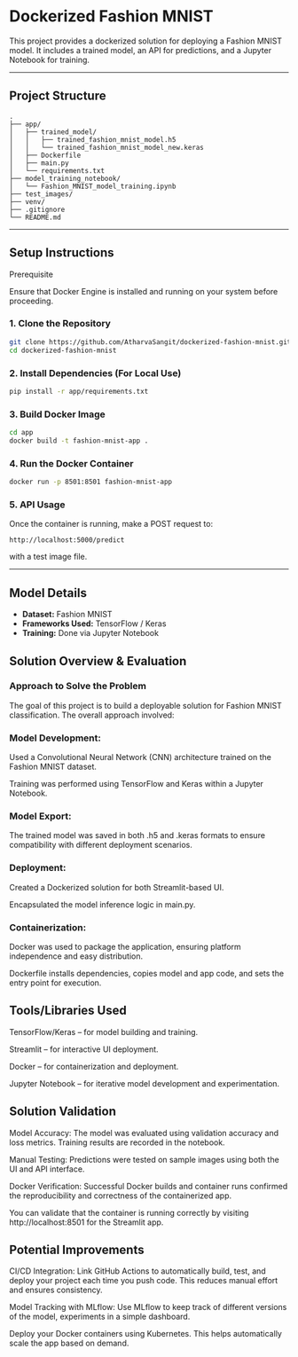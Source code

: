 # Dockerized Fashion MNIST

This project provides a dockerized solution for deploying a Fashion MNIST model. It includes a trained model, an API for predictions, and a Jupyter Notebook for training.

---

##  Project Structure

```
.
├── app/
│   ├── trained_model/
│   │   ├── trained_fashion_mnist_model.h5
│   │   └── trained_fashion_mnist_model_new.keras
│   ├── Dockerfile
│   ├── main.py
│   └── requirements.txt
├── model_training_notebook/
│   └── Fashion_MNIST_model_training.ipynb
├── test_images/
├── venv/
├── .gitignore
└── README.md
```

---

## Setup Instructions
Prerequisite

Ensure that Docker Engine is installed and running on your system before proceeding.


### 1. Clone the Repository

```bash
git clone https://github.com/AtharvaSangit/dockerized-fashion-mnist.git
cd dockerized-fashion-mnist
```

### 2. Install Dependencies (For Local Use)

```bash
pip install -r app/requirements.txt
```

### 3. Build Docker Image

```bash
cd app
docker build -t fashion-mnist-app .
```

### 4. Run the Docker Container

```bash
docker run -p 8501:8501 fashion-mnist-app
```

### 5. API Usage

Once the container is running, make a POST request to:

```
http://localhost:5000/predict
```

with a test image file.

---

## Model Details

* **Dataset:** Fashion MNIST
* **Frameworks Used:** TensorFlow / Keras
* **Training:** Done via Jupyter Notebook


## Solution Overview & Evaluation

### Approach to Solve the Problem

The goal of this project is to build a deployable solution for Fashion MNIST classification. The overall approach involved:

### Model Development:

Used a Convolutional Neural Network (CNN) architecture trained on the Fashion MNIST dataset.

Training was performed using TensorFlow and Keras within a Jupyter Notebook.

### Model Export:

The trained model was saved in both .h5 and .keras formats to ensure compatibility with different deployment scenarios.

### Deployment:

Created a Dockerized solution for both Streamlit-based UI.

Encapsulated the model inference logic in main.py.

### Containerization:

Docker was used to package the application, ensuring platform independence and easy distribution.

Dockerfile installs dependencies, copies model and app code, and sets the entry point for execution.


## Tools/Libraries Used

TensorFlow/Keras – for model building and training.

Streamlit – for interactive UI deployment.

Docker – for containerization and deployment.

Jupyter Notebook – for iterative model development and experimentation.

## Solution Validation

Model Accuracy: The model was evaluated using validation accuracy and loss metrics. Training results are recorded in the notebook.

Manual Testing: Predictions were tested on sample images using both the UI and API interface.

Docker Verification: Successful Docker builds and container runs confirmed the reproducibility and correctness of the containerized app.

You can validate that the container is running correctly by visiting http://localhost:8501 for the Streamlit app.

## Potential Improvements

CI/CD Integration: Link GitHub Actions to automatically build, test, and deploy your project each time you push code. This reduces manual effort and ensures consistency.

Model Tracking with MLflow: Use MLflow to keep track of different versions of the model, experiments in a simple dashboard.

Deploy your Docker containers using Kubernetes. This helps automatically scale the app based on demand.

